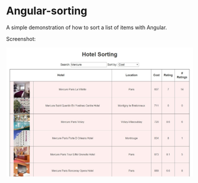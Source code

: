 Angular-sorting
==========

A simple demonstration of how to sort a list of items with Angular.

Screenshot:

![Screenshot](https://raw.githubusercontent.com/joetm/angular-sorting/master/img/screenshot.jpg)

